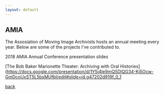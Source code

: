```yaml
---
layout: default
---
```


## AMIA

The Assosiation of Moving Image Archivists hosts an annual meeting every year. Below are some of the projects I've contributed to.

2018 AMIA Annual Conference presentation slides

[The Bob Baker Marionette Theater: Archiving with Oral Histories](https://docs.google.com/presentation/d/1Y5i4Ie9mQ5DlQG34-Kj5Ocw-GmDcoUxST5L5bsMUfbI/edit#slide=id.g47202d919f_0_1



[back](./projects)

